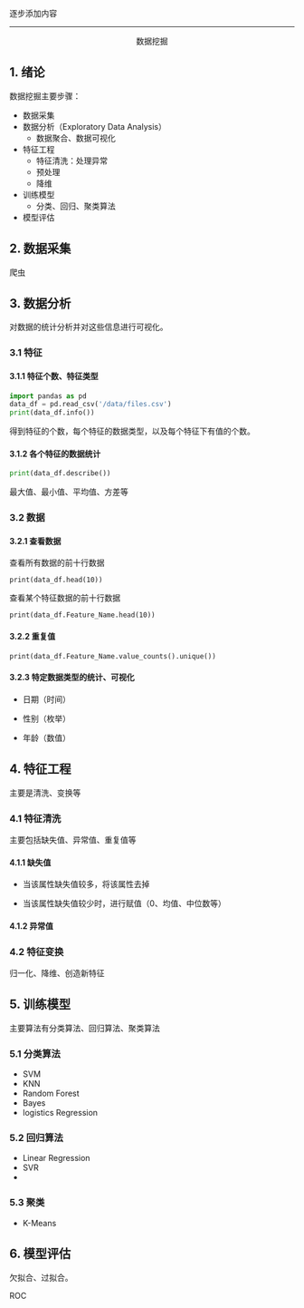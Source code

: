 逐步添加内容

----------------------------------------------------------------------------------------------------------------------------------


<center>数据挖掘</center>

## 1. 绪论

数据挖掘主要步骤：

* 数据采集
* 数据分析（Exploratory Data Analysis）
  * 数据聚合、数据可视化
* 特征工程
  * 特征清洗：处理异常
  * 预处理
  * 降维
* 训练模型
  * 分类、回归、聚类算法
* 模型评估



## 2. 数据采集

爬虫



## 3. 数据分析

对数据的统计分析并对这些信息进行可视化。

### 3.1 特征

#### 3.1.1 特征个数、特征类型

```python
import pandas as pd
data_df = pd.read_csv('/data/files.csv')
print(data_df.info())
```

得到特征的个数，每个特征的数据类型，以及每个特征下有值的个数。



#### 3.1.2 各个特征的数据统计

```python
print(data_df.describe())
```

最大值、最小值、平均值、方差等



### 3.2 数据

#### 3.2.1 查看数据

查看所有数据的前十行数据

```
print(data_df.head(10))
```

查看某个特征数据的前十行数据

```
print(data_df.Feature_Name.head(10))
```

#### 3.2.2 重复值

```
print(data_df.Feature_Name.value_counts().unique())
```

#### 3.2.3 特定数据类型的统计、可视化

* 日期（时间）



* 性别（枚举）



- 年龄（数值）





## 4. 特征工程

主要是清洗、变换等

### 4.1 特征清洗

主要包括缺失值、异常值、重复值等

#### 4.1.1 缺失值

* 当该属性缺失值较多，将该属性去掉



* 当该属性缺失值较少时，进行赋值（0、均值、中位数等）



#### 4.1.2 异常值





### 4.2 特征变换

归一化、降维、创造新特征





## 5. 训练模型

主要算法有分类算法、回归算法、聚类算法

### 5.1 分类算法

* SVM
* KNN
* Random Forest
* Bayes
* logistics Regression



### 5.2 回归算法

* Linear Regression
* SVR
* 



### 5.3 聚类

* K-Means



## 6. 模型评估

欠拟合、过拟合。

ROC







